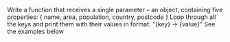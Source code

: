 Write a function that receives a single parameter – an object, containing five properties:
{ name, area, population, country, postcode }
Loop through all the keys and print them with their values in format: "{key} -> {value}"
See the examples below